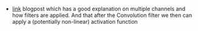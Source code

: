 - [link](https://machinelearningmastery.com/convolutional-layers-for-deep-learning-neural-networks/) blogpost which has a good explanation on multiple channels and how filters are applied. And that after the Convolution filter we then can apply a (potentially non-linear) activation function
